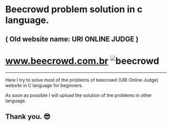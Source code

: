 
# Beecrowd problem solution in c language.
## ( Old website name: URI ONLINE JUDGE )
# www.beecrowd.com.br ![beecrowd](https://camo.githubusercontent.com/3b3dd77a1d6bdb40b94693964e37d6ffa79e1864ec154cb9de36498ded75a7f1/68747470733a2f2f692e696d6775722e636f6d2f464e413237706e2e706e67)



-----------------------------------------
Here I try to solve most of the problems of beecrowd (URI Online Judge)
website in C language for beginners.

As soon as possible I will upload the solution of the problems in 
other language.
## Thank you. 😎
